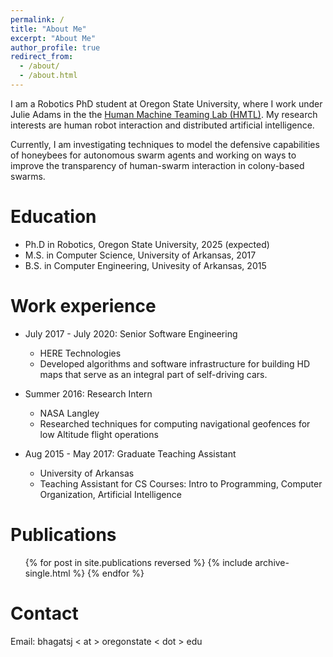 ```yaml
---
permalink: /
title: "About Me"
excerpt: "About Me"
author_profile: true
redirect_from: 
  - /about/
  - /about.html
---
```


I am a Robotics PhD student at Oregon State University, where I work under Julie Adams in the the [Human Machine Teaming Lab (HMTL)](http://research.engr.oregonstate.edu/hmtl/). My research interests are human robot interaction and distributed artificial intelligence. 

Currently, I am investigating techniques to model the defensive capabilities of honeybees for autonomous swarm agents and working on ways to improve the transparency of human-swarm interaction in colony-based swarms.

Education
======
* Ph.D in Robotics, Oregon State University, 2025 (expected)
* M.S. in Computer Science, University of Arkansas, 2017
* B.S. in Computer Engineering, Univesity of Arkansas, 2015

Work experience
======
* July 2017 - July 2020: Senior Software Engineering
  * HERE Technologies
  * Developed algorithms and software infrastructure for building HD maps that serve as an integral part of self-driving cars.

* Summer 2016: Research Intern
  * NASA Langley
  * Researched techniques for computing navigational geofences for low Altitude flight operations
  
* Aug 2015 - May 2017: Graduate Teaching Assistant
  * University of Arkansas
  * Teaching Assistant for CS Courses: Intro to Programming, Computer Organization, Artificial Intelligence

Publications
======
  <ul>{% for post in site.publications reversed %}
    {% include archive-single.html %}
  {% endfor %}</ul>

Contact
======
Email: bhagatsj < at > oregonstate < dot > edu